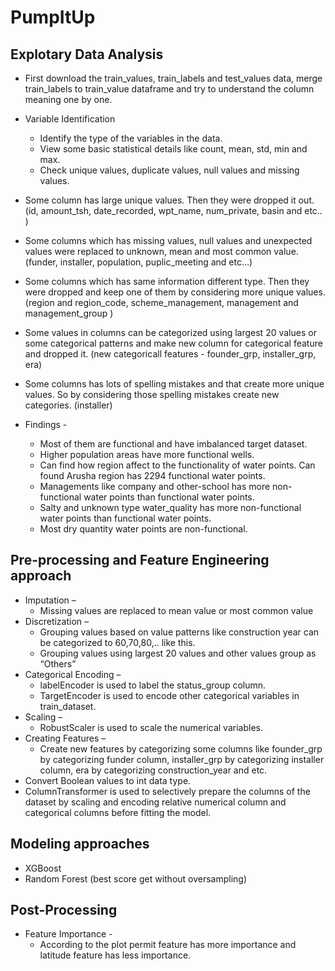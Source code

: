 # PumpItUp

## Explotary Data Analysis
- First download the train_values, train_labels and test_values data, merge train_labels to train_value   dataframe and try to understand the column meaning one by one.
- Variable Identification
  - Identify the type of the variables in the data.
  - View some basic statistical details like count, mean, std, min and max.
  - Check unique values, duplicate values, null values and missing values.
- Some column has large unique values. Then they were dropped it out. (id, amount_tsh, date_recorded, wpt_name, num_private, basin and etc.. )
- Some columns which has missing values, null values and unexpected values were replaced to unknown, mean and most common value. (funder, installer, population, puplic_meeting and etc…)
- Some columns which has same information different type. Then they were dropped and keep one of them by considering more unique values. (region and region_code, scheme_management, management and management_group )
- Some values in columns can be categorized using largest 20 values or some categorical patterns and make new column for categorical feature and dropped it. (new categoricall features - founder_grp, installer_grp, era)
- Some columns has lots of spelling mistakes and that create more unique values. So by considering those spelling mistakes create new categories. (installer)  

- Findings -
  - Most of them are functional and have imbalanced target dataset.
  - Higher population areas have more functional wells.
  - Can find how region affect to the functionality of water points. Can found Arusha region has 2294 functional water points.
  - Managements like company and other-school has more non-functional water points than functional water points.
  - Salty and unknown type water_quality has more non-functional water points than functional water points.
  - Most dry quantity water points are non-functional.

## Pre-processing and Feature Engineering approach
- Imputation – 
  - Missing values are replaced to mean value or most common value
- Discretization – 
  - Grouping values based on value patterns like construction year can be categorized to 60,70,80,.. like this.
  - Grouping values using largest 20 values and other values group as “Others”
- Categorical Encoding – 
  - labelEncoder is used to label the status_group column.
  - TargetEncoder is used to encode other categorical variables in train_dataset.
- Scaling – 
  - RobustScaler is used to scale the numerical variables.
- Creating Features –
  - Create new features by categorizing some columns like founder_grp by categorizing funder column, installer_grp by categorizing installer column, era by categorizing construction_year and etc.
- Convert Boolean values to int data type.
- ColumnTransformer is used to selectively prepare the columns of the dataset by scaling and encoding relative numerical column and categorical columns before fitting the model.

## Modeling approaches
- XGBoost
- Random Forest (best score get without oversampling)

## Post-Processing
- Feature Importance - 
  - According to the plot permit feature has more importance and latitude feature has less importance.



